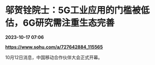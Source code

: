 # 邬贺铨院士：5G工业应用的门槛被低估，6G研究需注重生态完善

**2023-10-17 07:06**

**https://www.sohu.com/a/727642884_115565**

10月12日消息，中国移动合作伙伴大会正式开幕。